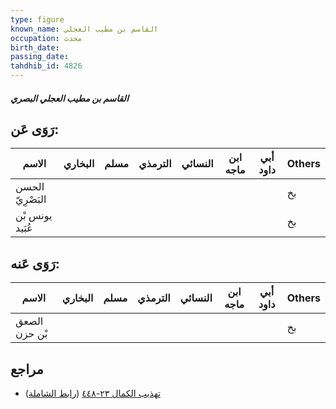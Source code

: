 ```yaml
---
type: figure
known_name: القاسم بن مطيب العجلي
occupation: محدث
birth_date:
passing_date:
tahdhib_id: 4826
---
```

##### القاسم بن مطيب العجلي البصري

## رَوَى عَن:
| الاسم            | البخاري | مسلم | الترمذي | النسائي | ابن ماجه | أبي داود | Others |
| ---------------- | ------- | ---- | ------- | ------- | -------- | -------- | ------ |
| الحسن البَصْرِيّ |         |      |         |         |          |          | بخ     |
| يونس بْن عُبَيد  |         |      |         |         |          |          | بخ     |
## رَوَى عَنه:
| الاسم         | البخاري | مسلم | الترمذي | النسائي | ابن ماجه | أبي داود | Others |
| ------------- | ------- | ---- | ------- | ------- | -------- | -------- | ------ |
| الصعق بْن حزن |         |      |         |         |          |          | بخ     |
## مراجع
- [تهذيب الكمال ٢٣-٤٤٨](obsidian://open?vault=Tahdhib-al-Kamal&file=Figures/٤٨٢٦-القاسم%20بن%20مطيب%20العجلي%20البصري) ([رابط الشاملة](https://shamela.ws/book/3722/12335))